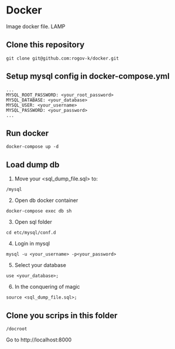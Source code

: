 # Docker
Image docker file. LAMP

## Clone this repository
``` console
git clone git@github.com:rogov-k/docker.git
```

## Setup mysql config in docker-compose.yml
```
...
MYSQL_ROOT_PASSWORD: <your_root_password>
MYSQL_DATABASE: <your_database>
MYSQL_USER: <your_username> 
MYSQL_PASSWORD: <your_password>
...
```

## Run docker

``` console
docker-compose up -d
```

## Load dump db

1. Move your <sql_dump_file.sql> to:
``` path
/mysql
```

2. Open db docker container
``` console
docker-compose exec db sh
```

3. Open sql folder
``` console
cd etc/mysql/conf.d
```

4. Login in mysql
``` console
mysql -u <your_username> -p<your_password>
```

5. Select your database
``` console
use <your_database>;
```

6. In the conquering of magic
``` console
source <sql_dump_file.sql>;
```

## Clone you scrips in this folder
```
/docroot
```

Go to http://localhost:8000





